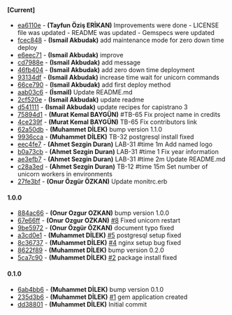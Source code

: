 
#### [Current]
 * [ea6110e](../../commit/ea6110e) - __(Tayfun Öziş ERİKAN)__ Improvements were done - LICENSE file was updated - README was updated - Gemspecs were updated
 * [fcec848](../../commit/fcec848) - __(Ismail Akbudak)__ add maintenance mode for zero down time deploy
 * [e6eec71](../../commit/e6eec71) - __(Ismail Akbudak)__ improve
 * [cd7988e](../../commit/cd7988e) - __(Ismail Akbudak)__ add message
 * [46fb404](../../commit/46fb404) - __(Ismail Akbudak)__ add zero down time deployment
 * [93134df](../../commit/93134df) - __(Ismail Akbudak)__ increase time wait for unicorn commands
 * [66ce790](../../commit/66ce790) - __(Ismail Akbudak)__ add first deploy method
 * [aab03c6](../../commit/aab03c6) - __(İsmail)__ Update README.md
 * [2cf520e](../../commit/2cf520e) - __(Ismail Akbudak)__ update readme
 * [d541111](../../commit/d541111) - __(Ismail Akbudak)__ update recipes for capistrano 3
 * [75894d1](../../commit/75894d1) - __(Murat Kemal BAYGÜN)__ #TB-65 Fix project name in credits
 * [4ce239f](../../commit/4ce239f) - __(Murat Kemal BAYGÜN)__ TB-65 Fix contributors link
 * [62a50db](../../commit/62a50db) - __(Muhammet DİLEK)__ bump version 1.1.0
 * [9936cca](../../commit/9936cca) - __(Muhammet DİLEK)__ TB-32 postgresql install fixed
 * [eec4fe7](../../commit/eec4fe7) - __(Ahmet Sezgin Duran)__ LAB-31 #time 1m Add named logo
 * [b0a73cb](../../commit/b0a73cb) - __(Ahmet Sezgin Duran)__ LAB-31 #time 1 Fix year information
 * [ae3efb7](../../commit/ae3efb7) - __(Ahmet Sezgin Duran)__ LAB-31 #time 2m Update README.md
 * [c28a3ed](../../commit/c28a3ed) - __(Ahmet Sezgin Duran)__ TB-12 #time 15m Set number of unicorn workers in environments
 * [27fe3bf](../../commit/27fe3bf) - __(Onur Özgür ÖZKAN)__ Update monitrc.erb

#### 1.0.0
 * [884ac66](../../commit/884ac66) - __(Onur Ozgur OZKAN)__ bump version 1.0.0
 * [67e66ff](../../commit/67e66ff) - __(Onur Ozgur OZKAN)__ [#8](../../issues/8) Fixed unicorn restart
 * [9be5972](../../commit/9be5972) - __(Onur Özgür ÖZKAN)__ document typo fixed
 * [a3cd0e1](../../commit/a3cd0e1) - __(Muhammet DİLEK)__ [#5](../../issues/5) postgresql setup fixed
 * [8c36737](../../commit/8c36737) - __(Muhammet DİLEK)__ [#4](../../issues/4) nginx setup bug fixed
 * [8622f89](../../commit/8622f89) - __(Muhammet DİLEK)__ bump version 0.2.0
 * [5ca7c90](../../commit/5ca7c90) - __(Muhammet DİLEK)__ [#2](../../issues/2) package install fixed

#### 0.1.0
 * [6ab4bb6](../../commit/6ab4bb6) - __(Muhammet DİLEK)__ bump version 0.1.0
 * [235d3b6](../../commit/235d3b6) - __(Muhammet DİLEK)__ [#1](../../issues/1) gem application created
 * [dd38801](../../commit/dd38801) - __(Muhammet DİLEK)__ Initial commit
